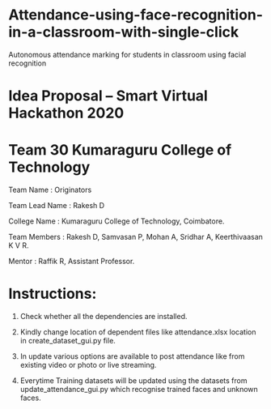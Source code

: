 # Attendance-using-face-recognition-in-a-classroom-with-single-click
Autonomous attendance marking for students in classroom using facial recognition

# Idea Proposal – Smart Virtual Hackathon 2020
# Team 30 Kumaraguru College of Technology

Team Name : Originators

Team Lead Name : Rakesh D

College Name : Kumaraguru College of Technology, Coimbatore.

Team Members :
                Rakesh D,
                Samvasan P,
                Mohan A,
                Sridhar A,
                Keerthivaasan K V R.
               
Mentor : Raffik R, Assistant Professor.




# Instructions:
1. Check whether all the dependencies are installed.

2. Kindly change location of dependent files like attendance.xlsx location in create_dataset_gui.py file.

3. In update various options are available to post attendance like from existing video or photo or live streaming.

4. Everytime Training datasets will be updated using the datasets from update_attendance_gui.py which recognise trained faces and unknown faces.
